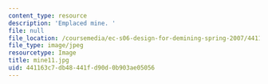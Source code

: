 ```yaml
---
content_type: resource
description: 'Emplaced mine. '
file: null
file_location: /coursemedia/ec-s06-design-for-demining-spring-2007/441163c7db48441fd90d0b903ae05056_mine11.jpg
file_type: image/jpeg
resourcetype: Image
title: mine11.jpg
uid: 441163c7-db48-441f-d90d-0b903ae05056
---
```

